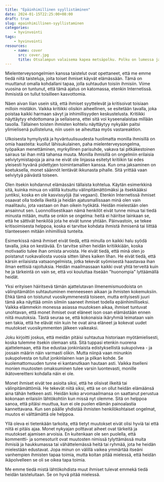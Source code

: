 ```yaml
---
title: "Epäinhimillinen syyllistäminen"
date: 2024-01-15T22:25:00+08:00
draft: true
slug: epainhimillinen-syyllistaminen
categories:
    - hyvinvointi
tags:
    - hyvinvointi
resources:
    - name: cover
      src: cover.jpg
      title: Otsalampun valaisema kapea metsäpolku. Polku on lumessa ja taivaalta sataa lisää lunta. Edessä juoksee juoksija mustassa juoksuasussa.
---
```


Mielenterveysongelmien kanssa taistelut ovat opettaneet, että me emme tiedä niitä taisteluja, joita toiset ihmiset käyvät elämässään. Tämä on muuttanut omalla kohdallani tapaa, jolla suhtaudun toisiin ihmisiin. Viime vuosina on tuntunut, että tämä ajatus on katomassa, etenkin Internetissä. Ihmisistä on tullut toisilleen kasvottomia.

<!--more-->

Näen aivan liian usein sitä, että ihmiset syyttelevät ja kritisoivat toisiaan milloin mistäkin. Vaikka kritiikki olisikin aiheellinen, se esitetään tavalla, joka poistaa kaikki harmaan sävyt ja inhimillisyyden keskustelusta. Kritiikki näyttäytyy ehdottomana ja sellaisena, ettei sitä voi kyseenalaistaa millään tasolla. Tällainen toisten ihmisten kohtelu näyttäytyy nykyään paitsi ylimielisenä pullisteluna, niin usein se aiheuttaa myös vastareaktion.

Ulkoisesta hymyilystä ja hyväntuulisuudesta huolimatta monilla ihmisillä on omia haasteita: kuollut lähisukulainen, paha mielenterveysongelma, työpaikan menettäminen, myrkyllinen parisuhde, vakava tai pitkäkestoinen sairaus tai ihan mitä tahansa muuta. Monilla ihmisillä on ongelmiin erilaisia selviytymistapoja ja aina ne eivät ole linjassa esitetyt kritiikin tai edes yleisesti hyvänä pidettyjen toimintamallien kanssa. Kun oma jaksaminen on koetuksella, monet säännöt lentävät ikkunasta pihalle. Sitä yrittää vaan selviytyä päivästä toiseen.

Olen itsekin kohdannut elämässäni tällaista kohtelua. Käytän esimerkkinä sitä, kuinka minua on välillä kutsuttu välinpitämättömäksi ja itsekkääksi juntiksi, koska en ole kasvissyöjä (tai vegaani). Etenkin Internetissä ihmiset osaavat olla todella ilkeitä ja heidän ajatusmallissaan minä olen vain maalitaulu, jota vastaan on ihan oikein hyökätä. Heidän mielestään olen ansainnut sen. Luonnollisestikaan nämä henkilöt eivät tunne minua tai tiedä minusta mitään, mutta se onkin se ongelma: heitä ei häiritse lainkaan se, että he sättivät henkilöä jota he eivät tunne yhtään. Päinvastoin, se tekee kritisoimisesta helppoa, koska ei tarvitse kohdata ihmistä ihmisenä tai liittää tilanteeseen mitään inhimillisiä tunteita.

Esimerkissä nämä ihmiset eivät tiedä, että minulla on kaikki halu syödä tavalla, joka on kestävää. En tarvitse siihen heidän kritiikkiään, koska motivaatio tulee ihan omista arvoista. He eivät tiedä, että minä olen jo poistanut ruokavaliosta vuosia sitten lähes kaiken lihan. He eivät tiedä, että kärsin erilaisista vatsaongelmista, jotka tekevät syömisestä haastavaa ihan ilman eettisiä rajoituksia. Heidän maailmassaan kaikki ovat yhtä terveitä kuin he ja tärkeintä on vain se, että voi kouluttaa itseään "huonompia" lyttäämällä heidät.

Yksi erityisen häiritsevä tämän ajattelutavan ilmenemismuodoista on välinpitämätön suhtautuminen menneeseen aikaan ja ihmisten kokemuksiin. Ehkä tämä on toistunut vuosikymmenestä toiseen, mutta erityisesti juuri tämä aika näyttää omiin silmiin saaneet ihmiset todella epäinhimilliseksi. Vaikka elämmekin monessa asiassa muutoksen aikaa, ihmiset tuntuvat unohtavan, että monet ihmiset ovat eläneet ison osan elämästään ennen niitä muutoksia. Tästä seuraa se, että kokonaisia ikäryhmiä leimataan vain sen takia, että he elävät niin kuin he ovat aina eläneet ja kokevat uudet muutokset vuosikymmenten jälkeen vaikeaksi.

Joku kirjoitti joskus, että meidän pitäisi suhtautua historiaan myötämielisesti, koska tulemme itsekin olemaan sitä. Sitä tuppasi etenkin nuorena ajattelemaan, että itse edustaa jonkinlaista edistyksellistä sukupolvea - ja jossain määrin näin varmasti olikin. Mutta niinpä vaan minunkin sukupolvesta on tullut jonkinlainen ivan ja pilkan kohde. Se kuolemattomuuden tunne ei kantanutkaan hautaan asti. Vaikka itselleni monien muutosten omaksuminen tulee varsin luontevasti, monille ikätovereitteni kohdalla näin ei ole.

Monet ihmiset eivät tee asioita siksi, että he olisivat ilkeitä tai välinpitämättömiä. He tekevät niitä siksi, että se on ollut heidän elämäänsä aina tähän hetkeen asti. Heidän koko arvomaailmansa on saattanut perustua kokonaan erilaisiin lähtökohtiin kun missä nyt olemme. Sitä on helppoa sanoa, että pitäisi muuttua, kun ei ole puolen elämän painoalastia kannettavana. Kun sen päälle yhdistää ihmisten henkilökohtaiset ongelmat, muutos ei välttämättä ole helppoa.

Yllä oleva ei tietenkään tarkoita, että tietyt muutokset eivät olisi hyviä tai että niitä ei pitäis ajaa. Monet nykyajan polttavat aiheet ovat tärkeitä ja muutokset ajamisen arvoisia. En kuitenkaan ole sen puolella, että kommentti- ja somesoturit ovat muutosten nimissä tylyttämässä muita ihmisiä ja haukkumassa tai vähättelemässä heitä tai ryhmää, jota he heidän mielestään edustavat. Jopa minun on välillä vaikea ymmärtää itseäni vanhempien ihmisten tapaa toimia, mutta koitan pitää mielessä, että heidän ikäpolvelleen se oli se oikea tapa toimia.

Me emme tiedä mistä lähtökohdista muut ihmiset tulevat emmekä tiedä heidän taisteluitaan. Se on hyvä pitää mielessä.
